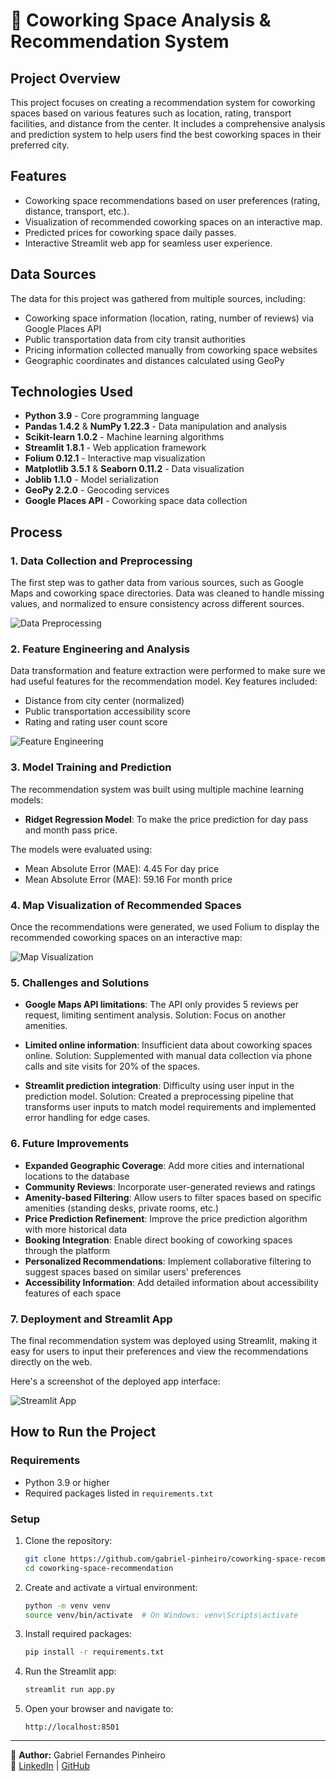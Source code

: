 # 🏢 Coworking Space Analysis & Recommendation System

## Project Overview

This project focuses on creating a recommendation system for coworking spaces based on various features such as location, rating, transport facilities, and distance from the center. It includes a comprehensive analysis and prediction system to help users find the best coworking spaces in their preferred city.

## Features

- Coworking space recommendations based on user preferences (rating, distance, transport, etc.).
- Visualization of recommended coworking spaces on an interactive map.
- Predicted prices for coworking space daily passes.
- Interactive Streamlit web app for seamless user experience.

## Data Sources

The data for this project was gathered from multiple sources, including:

- Coworking space information (location, rating, number of reviews) via Google Places API
- Public transportation data from city transit authorities
- Pricing information collected manually from coworking space websites
- Geographic coordinates and distances calculated using GeoPy

## Technologies Used

- **Python 3.9** - Core programming language
- **Pandas 1.4.2** & **NumPy 1.22.3** - Data manipulation and analysis
- **Scikit-learn 1.0.2** - Machine learning algorithms
- **Streamlit 1.8.1** - Web application framework
- **Folium 0.12.1** - Interactive map visualization
- **Matplotlib 3.5.1** & **Seaborn 0.11.2** - Data visualization
- **Joblib 1.1.0** - Model serialization
- **GeoPy 2.2.0** - Geocoding services
- **Google Places API** - Coworking space data collection


## Process

### 1. Data Collection and Preprocessing

The first step was to gather data from various sources, such as Google Maps and coworking space directories. Data was cleaned to handle missing values, and normalized to ensure consistency across different sources.

![Data Preprocessing](/workspaces/Coworking/src/Images/DataProcessing.png)

### 2. Feature Engineering and Analysis

Data transformation and feature extraction were performed to make sure we had useful features for the recommendation model. Key features included:

- Distance from city center (normalized)
- Public transportation accessibility score
- Rating and rating user count score

![Feature Engineering](/workspaces/Coworking/src/Images/CorrelationHeatmap.png)

### 3. Model Training and Prediction

The recommendation system was built using multiple machine learning models:

- **Ridget Regression Model**: To make the price prediction for day pass and month pass price.

The models were evaluated using:

- Mean Absolute Error (MAE): 4.45  For day price
- Mean Absolute Error (MAE): 59.16 For month price

### 4. Map Visualization of Recommended Spaces

Once the recommendations were generated, we used Folium to display the recommended coworking spaces on an interactive map:

![Map Visualization](/workspaces/Coworking/src/Images/LocationMap.png)

### 5. Challenges and Solutions

- **Google Maps API limitations**: The API only provides 5 reviews per request, limiting sentiment analysis. Solution: Focus on another amenities.
  
- **Limited online information**: Insufficient data about coworking spaces online. Solution: Supplemented with manual data collection via phone calls and site visits for 20% of the spaces.
  
- **Streamlit prediction integration**: Difficulty using user input in the prediction model. Solution: Created a preprocessing pipeline that transforms user inputs to match model requirements and implemented error handling for edge cases.

### 6. Future Improvements

- **Expanded Geographic Coverage**: Add more cities and international locations to the database
- **Community Reviews**: Incorporate user-generated reviews and ratings
- **Amenity-based Filtering**: Allow users to filter spaces based on specific amenities (standing desks, private rooms, etc.)
- **Price Prediction Refinement**: Improve the price prediction algorithm with more historical data
- **Booking Integration**: Enable direct booking of coworking spaces through the platform
- **Personalized Recommendations**: Implement collaborative filtering to suggest spaces based on similar users' preferences
- **Accessibility Information**: Add detailed information about accessibility features of each space

### 7. Deployment and Streamlit App

The final recommendation system was deployed using Streamlit, making it easy for users to input their preferences and view the recommendations directly on the web.

Here's a screenshot of the deployed app interface:

![Streamlit App](/workspaces/Coworking/src/Images/StreamlitScreenshot.png)

## How to Run the Project

### Requirements

- Python 3.9 or higher
- Required packages listed in `requirements.txt`

### Setup

1. Clone the repository:
   ```bash
   git clone https://github.com/gabriel-pinheiro/coworking-space-recommendation.git
   cd coworking-space-recommendation
   ```

2. Create and activate a virtual environment:
   ```bash
   python -m venv venv
   source venv/bin/activate  # On Windows: venv\Scripts\activate
   ```

3. Install required packages:
   ```bash
   pip install -r requirements.txt
   ```

4. Run the Streamlit app:
   ```bash
   streamlit run app.py
   ```

5. Open your browser and navigate to:
   ```
   http://localhost:8501
   ```
---

📌 **Author:** Gabriel Fernandes Pinheiro  
🔗 [LinkedIn](https://www.linkedin.com/in/gabriel-fernandes-pinheiro) | [GitHub](https://github.com/gabriel-pinheiro)